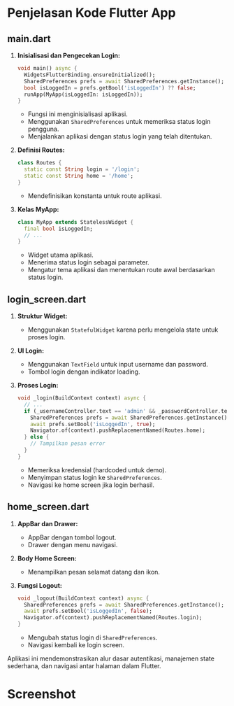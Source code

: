 # Penjelasan Kode Flutter App

## main.dart

1. **Inisialisasi dan Pengecekan Login:**
   ```dart
   void main() async {
     WidgetsFlutterBinding.ensureInitialized();
     SharedPreferences prefs = await SharedPreferences.getInstance();
     bool isLoggedIn = prefs.getBool('isLoggedIn') ?? false;
     runApp(MyApp(isLoggedIn: isLoggedIn));
   }
   ```
   - Fungsi ini menginisialisasi aplikasi.
   - Menggunakan `SharedPreferences` untuk memeriksa status login pengguna.
   - Menjalankan aplikasi dengan status login yang telah ditentukan.

2. **Definisi Routes:**
   ```dart
   class Routes {
     static const String login = '/login';
     static const String home = '/home';
   }
   ```
   - Mendefinisikan konstanta untuk route aplikasi.

3. **Kelas MyApp:**
   ```dart
   class MyApp extends StatelessWidget {
     final bool isLoggedIn;
     // ...
   }
   ```
   - Widget utama aplikasi.
   - Menerima status login sebagai parameter.
   - Mengatur tema aplikasi dan menentukan route awal berdasarkan status login.

## login_screen.dart

1. **Struktur Widget:**
   - Menggunakan `StatefulWidget` karena perlu mengelola state untuk proses login.

2. **UI Login:**
   - Menggunakan `TextField` untuk input username dan password.
   - Tombol login dengan indikator loading.

3. **Proses Login:**
   ```dart
   void _login(BuildContext context) async {
     // ...
     if (_usernameController.text == 'admin' && _passwordController.text == 'password') {
       SharedPreferences prefs = await SharedPreferences.getInstance();
       await prefs.setBool('isLoggedIn', true);
       Navigator.of(context).pushReplacementNamed(Routes.home);
     } else {
       // Tampilkan pesan error
     }
   }
   ```
   - Memeriksa kredensial (hardcoded untuk demo).
   - Menyimpan status login ke `SharedPreferences`.
   - Navigasi ke home screen jika login berhasil.

## home_screen.dart

1. **AppBar dan Drawer:**
   - AppBar dengan tombol logout.
   - Drawer dengan menu navigasi.

2. **Body Home Screen:**
   - Menampilkan pesan selamat datang dan ikon.

3. **Fungsi Logout:**
   ```dart
   void _logout(BuildContext context) async {
     SharedPreferences prefs = await SharedPreferences.getInstance();
     await prefs.setBool('isLoggedIn', false);
     Navigator.of(context).pushReplacementNamed(Routes.login);
   }
   ```
   - Mengubah status login di `SharedPreferences`.
   - Navigasi kembali ke login screen.

Aplikasi ini mendemonstrasikan alur dasar autentikasi, manajemen state sederhana, dan navigasi antar halaman dalam Flutter.

# Screenshot
